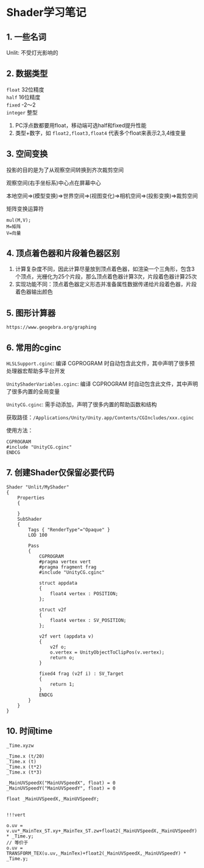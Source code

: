 # Shader学习笔记

## 1. 一些名词
Unlit: 不受灯光影响的

## 2. 数据类型
`float` 32位精度  
`half` 16位精度  
`fixed` -2～2  
`integer` 整型

1. PC浮点数都要用float，移动端可选half和fixed提升性能
2. 类型+数字，如 `float2,float3,float4` 代表多个float来表示2,3,4维变量

## 3. 空间变换

投影的目的是为了从观察空间转换到齐次裁剪空间

观察空间(右手坐标系)中心点在屏幕中心

本地空间=>(模型变换)=>世界空间=>(视图变化)=>相机空间=>(投影变换)=>裁剪空间

矩阵变换运算符

```
mul(M,V);
M=矩阵
V=向量
```

## 4. 顶点着色器和片段着色器区别

1. 计算复杂度不同，因此计算尽量放到顶点着色器，如渲染一个三角形，包含3个顶点，光栅化为25个片段，那么顶点着色器计算3次，片段着色器计算25次
2. 实现功能不同：顶点着色器定义形态并准备属性数据传递给片段着色器，片段着色器输出颜色


## 5. 图形计算器

`https://www.geogebra.org/graphing`

## 6. 常用的cginc

`HLSLSupport.cginc`: 编译 CGPROGRAM 时自动包含此文件，其中声明了很多预处理器宏帮助多平台开发

`UnityShaderVariables.cginc`: 编译 CGPROGRAM 时自动包含此文件，其中声明了很多内置的全局变量

`UnityCG.cginc`: 需手动添加，声明了很多内置的帮助函数和结构

获取路径：`/Applications/Unity/Unity.app/Contents/CGIncludes/xxx.cginc`

使用方法：  
```
CGPROGRAM
#include "UnityCG.cginc"
ENDCG
```

## 7. 创建Shader仅保留必要代码

```
Shader "Unlit/MyShader"
{
    Properties
    {
        
    }
    SubShader
    {
        Tags { "RenderType"="Opaque" }
        LOD 100

        Pass
        {
            CGPROGRAM
            #pragma vertex vert
            #pragma fragment frag
            #include "UnityCG.cginc"

            struct appdata
            {
                float4 vertex : POSITION;
            };

            struct v2f
            {
                float4 vertex : SV_POSITION;
            };

            v2f vert (appdata v)
            {
                v2f o;
                o.vertex = UnityObjectToClipPos(v.vertex);
                return o;
            }

            fixed4 frag (v2f i) : SV_Target
            {
                return 1;
            }
            ENDCG
        }
    }
}
```

## 10. 时间time

`_Time.xyzw`

```
_Time.x (t/20)
_Time.x (t)
_Time.x (t*2)
_Time.x (t*3)
```



```
_MainUVSpeedX("MainUVSpeedX", float) = 0
_MainUVSpeedY("MainUVSpeedY", float) = 0

float _MainUVSpeedX,_MainUVSpeedY;


!!!vert

o.uv = v.uv*_MainTex_ST.xy+_MainTex_ST.zw+float2(_MainUVSpeedX,_MainUVSpeedY) * _Time.y;
// 等价于
o.uv = TRANSFORM_TEX(u.uv,_MainTex)+float2(_MainUVSpeedX,_MainUVSpeedY) * _Time.y;

```



